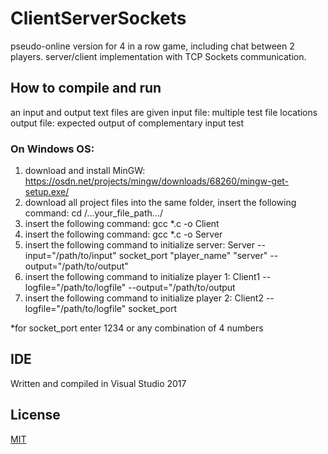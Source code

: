 # ClientServerSockets
pseudo-online version for 4 in a row game, including chat between 2 players. server/client implementation with TCP Sockets communication.

## How to compile and run
an input and output text files are given
input file: multiple test file locations
output file: expected output of complementary input test

### On Windows OS: 
1. download and install MinGW: https://osdn.net/projects/mingw/downloads/68260/mingw-get-setup.exe/
2. download all project files into the same folder, insert the following command: cd /...your_file_path.../
3. insert the following command: gcc *.c -o Client
4. insert the following command: gcc *.c -o Server
5. insert the following command to initialize server: Server --input="/path/to/input" socket_port "player_name" "server" --output="/path/to/output"
6. insert the following command to initialize player 1: Client1 --logfile="/path/to/logfile" --output="/path/to/output
7. insert the following command to initialize player 2: Client2 --logfile="/path/to/logfile" socket_port

*for socket_port enter 1234 or any combination of 4 numbers


## IDE
Written and compiled in Visual Studio 2017

## License
[MIT](https://choosealicense.com/licenses/mit/)

